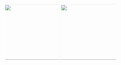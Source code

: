 <p align="center">
<a href="https://github.com/alxtrkhv">
  <img height="180em" src="https://github-readme-stats.vercel.app/api?username=alxtrkhv&theme=vue-dark&include_all_commits=true&count_private=true"/>
  <img height="180em" src="https://github-readme-stats.vercel.app/api/top-langs/?username=alxtrkhv&layout=compact&theme=vue-dark&hide=css,html&exclude_repo=dotfiles"/>
</a>
</p>
